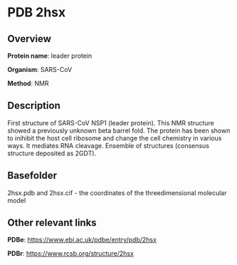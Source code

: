 # PDB 2hsx

## Overview

**Protein name**: leader protein

**Organism**: SARS-CoV

**Method**: NMR

## Description

First structure of SARS-CoV NSP1 (leader protein). This NMR structure showed a previously unknown beta barrel fold. The protein has been shown to inihibit the host cell ribosome and change the cell chemistry in various ways. It mediates RNA cleavage. Ensemble of structures (consensus structure deposited as 2GDT).

## Basefolder

2hsx.pdb and 2hsx.cif - the coordinates of the threedimensional molecular model



## Other relevant links 
**PDBe**:  https://www.ebi.ac.uk/pdbe/entry/pdb/2hsx
 
**PDBr**: https://www.rcsb.org/structure/2hsx 
